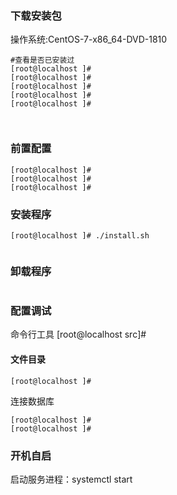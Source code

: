 
### 下载安装包
操作系统:CentOS-7-x86_64-DVD-1810 


```
#查看是否已安装过
[root@localhost ]# 
[root@localhost ]# 
[root@localhost ]# 
[root@localhost ]# 
[root@localhost ]# 



```

### 前置配置

```
[root@localhost ]# 
[root@localhost ]# 
[root@localhost ]# 
```

### 安装程序
```
[root@localhost ]# ./install.sh 


```

### 卸载程序
```

```


### 配置调试 
命令行工具
[root@localhost src]#  

#### 文件目录
```
[root@localhost ]#  
``` 


连接数据库
```
[root@localhost ]#
[root@localhost ]# 

```
 

### 开机自启
启动服务进程：systemctl start   